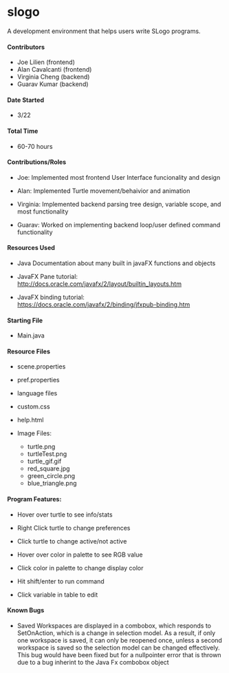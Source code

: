 # slogo
A development environment that helps users write SLogo programs.

#### Contributors

* Joe Lilien (frontend)
* Alan Cavalcanti (frontend)
* Virginia Cheng (backend)
* Guarav Kumar (backend)

#### Date Started 

* 3/22

#### Total Time

* 60-70 hours

#### Contributions/Roles

* Joe: Implemented most frontend User Interface funcionality and design

* Alan: Implemented Turtle movement/behaivior and animation

* Virginia: Implemented backend parsing tree design, variable scope, and most functionality

* Guarav: Worked on implementing backend loop/user defined command functionality

#### Resources Used

* Java Documentation about many built in javaFX functions and objects 

* JavaFX Pane tutorial: http://docs.oracle.com/javafx/2/layout/builtin_layouts.htm

* JavaFX binding tutorial: https://docs.oracle.com/javafx/2/binding/jfxpub-binding.htm

#### Starting File

* Main.java

#### Resource Files

* scene.properties

* pref.properties

* language files

* custom.css

* help.html

* Image Files:

	- turtle.png
	- turtleTest.png
	- turtle_gif.gif
	- red_square.jpg
	- green_circle.png
	- blue_triangle.png

#### Program Features:

* Hover over turtle to see info/stats

* Right Click turtle to change preferences

* Click turtle to change active/not active

* Hover over color in palette to see RGB value

* Click color in palette to change display color

* Hit shift/enter to run command

* Click variable in table to edit

#### Known Bugs

* Saved Workspaces are displayed in a combobox, which responds to SetOnAction, which is a change in selection model.  As a result, if only one workspace is saved, it can only be reopened once, unless a second workspace is saved so the selection model can be changed effectively.  This bug would have been fixed but for a nullpointer error that is thrown due to a bug inherint to the Java Fx combobox object





